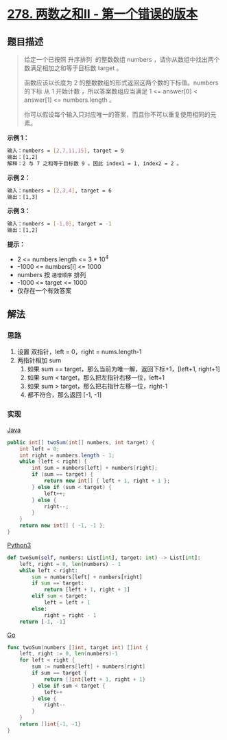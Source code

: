 # [278. 两数之和Ⅱ - 第一个错误的版本](https://leetcode-cn.com/problems/two-sum-ii-input-array-is-sorted/)

## 题目描述

> 给定一个已按照 升序排列  的整数数组 numbers ，请你从数组中找出两个数满足相加之和等于目标数 target 。
>
> 函数应该以长度为 2 的整数数组的形式返回这两个数的下标值。numbers 的下标 从 1 开始计数 ，所以答案数组应当满足 1 <= answer[0] < answer[1] <= numbers.length 。
>
> 你可以假设每个输入只对应唯一的答案，而且你不可以重复使用相同的元素。

**示例 1：**

```sh
输入：numbers = [2,7,11,15], target = 9
输出：[1,2]
解释：2 与 7 之和等于目标数 9 。因此 index1 = 1, index2 = 2 。
```

**示例 2：**

```sh
输入：numbers = [2,3,4], target = 6
输出：[1,3]
```

**示例 3：**

```sh
输入：numbers = [-1,0], target = -1
输出：[1,2]
```

**提示：**

- 2 <= numbers.length <= 3 * 10<sup>4</sup>
- -1000 <= numbers[i] <= 1000
- numbers 按 `递增顺序` 排列
- -1000 <= target <= 1000
- 仅存在一个有效答案

## 解法

### 思路

1. 设置 双指针，left = 0，right = nums.length-1
2. 两指针相加 sum
   1. 如果 sum == target，那么当前为唯一解，返回下标+1，[left+1, right+1]
   2. 如果 sum < target，那么把左指针右移一位，left+1
   3. 如果 sum > target，那么把右指针左移一位，right-1
   4. 都不符合，那么返回 [-1, -1]

### 实现

[Java](./Solution.java)

```java
public int[] twoSum(int[] numbers, int target) {
    int left = 0;
    int right = numbers.length - 1;
    while (left < right) {
        int sum = numbers[left] + numbers[right];
        if (sum == target) {
            return new int[] { left + 1, right + 1 };
        } else if (sum < target) {
            left++;
        } else {
            right--;
        }
    }
    return new int[] { -1, -1 };
}
```

[Python3](./solution.py)

```python
def twoSum(self, numbers: List[int], target: int) -> List[int]:
    left, right = 0, len(numbers) - 1
    while left < right:
        sum = numbers[left] + numbers[right]
        if sum == target:
            return [left + 1, right + 1]
        elif sum < target:
            left = left + 1
        else:
            right = right - 1
    return [-1, -1]
```

[Go](./solution.go)

```go
func twoSum(numbers []int, target int) []int {
    left, right := 0, len(numbers)-1
    for left < right {
        sum := numbers[left] + numbers[right]
        if sum == target {
            return []int{left + 1, right + 1}
        } else if sum < target {
            left++
        } else {
            right--
        }
    }
    return []int{-1, -1}
}
```
